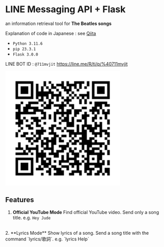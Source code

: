 # LINE Messaging API + Flask

an information retrieval tool for **The Beatles songs**

Explanation of code in Japanese : see [Qiita](https://qiita.com/nozomiyamada/items/f6c6816e02359e08a74e)

- `Python 3.11.6`
- `pip 23.3.1`
- `Flask 3.0.0`

LINE BOT ID : `@711mvjit`
https://line.me/R/ti/p/%40711mvjit


![img](img/711mvjit.png)

## Features

1. **Official YouTube Mode**
    Find official YouTube video. Send only a song title.
    e.g. `Hey Jude`
<br>
2. **Lyrics Mode**
    Show lyrics of a song. Send a song title with the command `lyrics/歌詞`.
    e.g. `lyrics Help`
<br>



